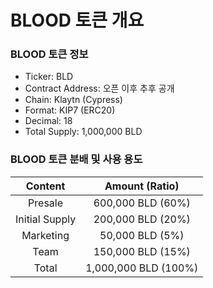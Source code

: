 # BLOOD 토큰 개요

### BLOOD 토큰 정보

* Ticker: BLD
* Contract Address: 오픈 이후 추후 공개
* Chain: Klaytn (Cypress)
* Format: KIP7 (ERC20)
* Decimal: 18
* Total Supply: 1,000,000 BLD





### BLOOD 토큰 분배 및 사용 용도

|   **Content**  |  **Amount (Ratio)**  |
| :------------: | :------------------: |
|     Presale    |   600,000 BLD (60%)  |
| Initial Supply |   200,000 BLD (20%)  |
|    Marketing   |    50,000 BLD (5%)   |
|      Team      |   150,000 BLD (15%)  |
|      Total     | 1,000,000 BLD (100%) |



